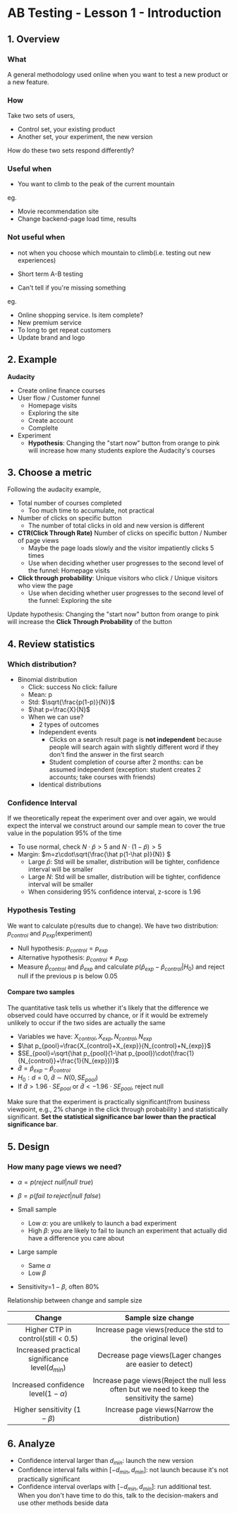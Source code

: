 # AB Testing - Lesson 1 - Introduction



## 1. Overview

### What

A general methodology used online when you want to test a new product or a new feature.



### How

Take two sets of users,

* Control set, your existing product 
* Another set, your experiment, the new version

How do these two sets  respond differently?



### Useful when

* You want to climb to the peak of the current mountain 

eg.

* Movie recommendation site
* Change backend-page load time, results



### Not useful when

* not when you choose which mountain to climb(i.e. testing out new experiences)

* Short term A-B testing
* Can't tell if you're missing something

eg.

* Online shopping service. Is item complete?
* New premium service
* To long to get repeat customers
* Update brand and logo





## 2. Example

**Audacity**

* Create online finance courses
* User flow / Customer funnel
  * Homepage visits
  * Exploring the site
  * Create account
  * Complelte
* Experiment
  * **Hypothesis**: Changing the "start now" button from orange to pink will increase how many students explore the Audacity's courses





## 3. Choose a metric

Following the audacity example,



* Total number of courses completed
  * Too much time to accumulate, not practical
* Number of clicks  on specific button
  * The number of total clicks in old and new version is different
* **CTR(Click Through Rate)** Number of clicks on specific button / Number of page views
  * Maybe the page loads slowly and the visitor impatiently clicks 5 times
  * Use when deciding whether user progresses to the second level of the funnel: Homepage visits
* **Click through probability**: Unique visitors who click / Unique visitors who view the page
  * Use when deciding whether user progresses to the second level of the funnel: Exploring the site



Update hypothesis: Changing the "start now" button from orange to pink will increase the **Click Through Probability** of the button



## 4. Review statistics

### Which distribution?

* Binomial distribution
  * Click: success   No click: failure
  * Mean: p
  * Std: $\sqrt{\frac{p(1-p)}{N}}​$
  * $\hat p=\frac{X}{N}$
  * When  we can use?
    * 2 types of outcomes
    * Independent events
      * Clicks on a search result page is **not independent** because people will search again with slightly different word if they don't find the answer in the first search
      * Student completion of course after 2 months: can be assumed independent (exception: student creates 2 accounts; take courses with friends)
    * Identical distributions



### Confidence Interval

If we theoretically repeat the experiment over and over again, we would expect the interval we construct around our sample mean to cover the true value in the population 95% of the time



* To use normal, check $N\cdot \hat p > 5$ and $N\cdot (1-\hat p) > 5$
* Margin: $m=z\cdot\sqrt{\frac{\hat p(1-\hat p)}{N}} $
  * Large $\hat p$: Std will be smaller, distribution will be tighter, confidence interval will be smaller
  * Large $N$: Std will be smaller, distribution will be tighter, confidence interval will be smaller
  * When considering 95% confidence interval, z-score is 1.96



### Hypothesis Testing

We want to calculate p(results due to change). We have two distribution: $p_{control}$ and $p_{exp}$(experiment)

* Null hypothesis: $p_{control} = p_{exp}$
* Alternative hypothesis: $p_{control} \neq p_{exp}$
* Measure $\hat p_{control}$ and $\hat p_{exp}$ and calculate $p(\hat p_{exp}-\hat p_{control}|H_0)$ and reject null if the previous p is below 0.05



#### Compare two samples

The quantitative task tells us whether it's likely that the difference we observed could have occurred by chance, or if it would be extremely unlikely to occur if the two sides are actually the same



* Variables we have: $X_{control},X_{exp},N_{control},N_{exp}$
* $\hat p_{pool}=\frac{X_{control}+X_{exp}}{N_{control}+N_{exp}}$
* $SE_{pool}=\sqrt{\hat p_{pool}(1-\hat p_{pool})\cdot(\frac{1}{N_{control}}+\frac{1}{N_{exp}})}$
* $\hat d=\hat p_{exp}-\hat p_{control}$
* $H_0:d=0$, $\hat d\sim N(0,SE_{pool})$
* If $\hat d>1.96\cdot SE_{pool}$ or  $\hat d<-1.96\cdot SE_{pool}$, reject null



Make sure that the experiment is practically significant(from business viewpoint, e.g., 2% change in the click through probability ) and statistically significant. **Set the statistical significance bar lower than the practical significance bar**.





## 5. Design

### How many page views we need?

* $\alpha=p(reject\, \,null|null\,\,true)$
* $\beta=p(fail\,\,to\,reject|null\,\,false)​$
* Small sample
  * Low $\alpha$: you are unlikely to launch a bad experiment
  * High $\beta$: you are likely to fail to launch an experiment that actually did have a difference you care about
* Large sample
  * Same $\alpha$
  * Low $\beta$

* Sensitivity=$1-\beta$, often $80\%$



Relationship between change and sample size

|                      Change                       |                      Sample size change                      |
| :-----------------------------------------------: | :----------------------------------------------------------: |
|        Higher CTP in control(still < 0.5)         |  Increase page views(reduce the std to  the original level)  |
| Increased practical significance level($d_{min}$) |   Decrease page views(Lager changes are easier to detect)    |
|      Increased confidence level($1-\alpha$)       | Increase page views(Reject the null less often but we need to keep the sensitivity the same) |
|          Higher sensitivity $(1-\beta)$           |         Increase page views(Narrow the distribution)         |

 



## 6. Analyze

* Confidence interval larger than $d_{min}$: launch the new version
* Confidence interval falls within $[-d_{min},d_{min}]​$: not launch because it's not practically significant
* Confidence interval overlaps with $[-d_{min},d_{min}]$: run additional test. When you don't have time to do this, talk to the decision-makers and use other methods beside data



